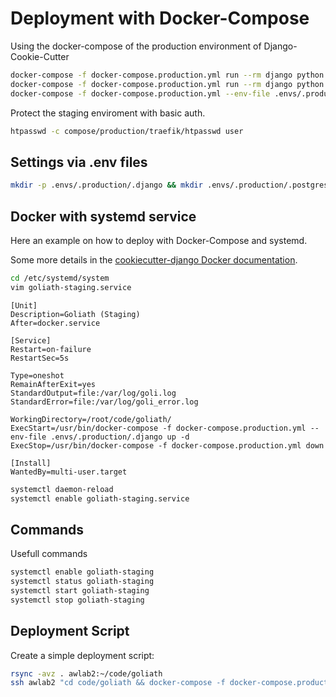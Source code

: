 # Deployment with Docker-Compose

Using the docker-compose of the production environment of Django-Cookie-Cutter

```bash
docker-compose -f docker-compose.production.yml run --rm django python manage.py migrate
docker-compose -f docker-compose.production.yml run --rm django python manage.py createsuperuser
docker-compose -f docker-compose.production.yml --env-file .envs/.production/.django up
```

Protect the staging enviroment with basic auth.

```bash
htpasswd -c compose/production/traefik/htpasswd user
```

## Settings via .env files

```bash
mkdir -p .envs/.production/.django && mkdir .envs/.production/.postgres
```

## Docker with systemd service

Here an example on how to deploy with Docker-Compose and systemd.

Some more details in the [cookiecutter-django Docker documentation](http://cookiecutter-django.readthedocs.io/en/latest/deployment-with-docker.html).

```bash
cd /etc/systemd/system
vim goliath-staging.service
```

```
[Unit]
Description=Goliath (Staging)
After=docker.service

[Service]
Restart=on-failure
RestartSec=5s

Type=oneshot
RemainAfterExit=yes
StandardOutput=file:/var/log/goli.log
StandardError=file:/var/log/goli_error.log

WorkingDirectory=/root/code/goliath/
ExecStart=/usr/bin/docker-compose -f docker-compose.production.yml --env-file .envs/.production/.django up -d
ExecStop=/usr/bin/docker-compose -f docker-compose.production.yml down

[Install]
WantedBy=multi-user.target
```

```bash
systemctl daemon-reload
systemctl enable goliath-staging.service
```

## Commands

Usefull commands

```bash
systemctl enable goliath-staging
systemctl status goliath-staging
systemctl start goliath-staging
systemctl stop goliath-staging
```

## Deployment Script

Create a simple deployment script:

```bash
rsync -avz . awlab2:~/code/goliath
ssh awlab2 "cd code/goliath && docker-compose -f docker-compose.production.yml up --detach --build django && docker-compose -f docker-compose.production.yml run --rm django python manage.py migrate"
```
